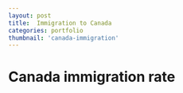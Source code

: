 ```yaml
---
layout: post
title:  Immigration to Canada
categories: portfolio
thumbnail: 'canada-immigration'
---
```

# Canada immigration rate